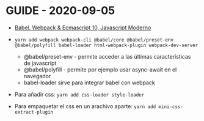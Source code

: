 # GUIDE - 2020-09-05

* [Babel, Webpack & Ecmascript 10, Javascript Moderno](https://www.youtube.com/watch?v=FZBbX9f6b78)

* `yarn add webpack webpack-cli @babel/core @babel/preset-env @babel/polyfill babel-loader html-webpack-plugin webpack-dev-server`
  * @babel/preset-env - permite acceder a las últimas características de javascript
  * @babel/polyfill - permite por ejemplo usar async-await en el navegador
  * babel-loader sirve para integrar babel con webpack

* Para añadir css: `yarn add css-loader style-loader`
* Para empaquetar el css en un arachivo aparte: `yarn add mini-css-extract-plugin`
